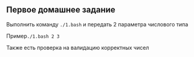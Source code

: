 ## Первое домашнее задание
Выполнить команду ```./1.bash``` и передать 2 параметра числового типа

Пример```./1.bash 2 3```

Также есть проверка на валидацию корректных чисел
